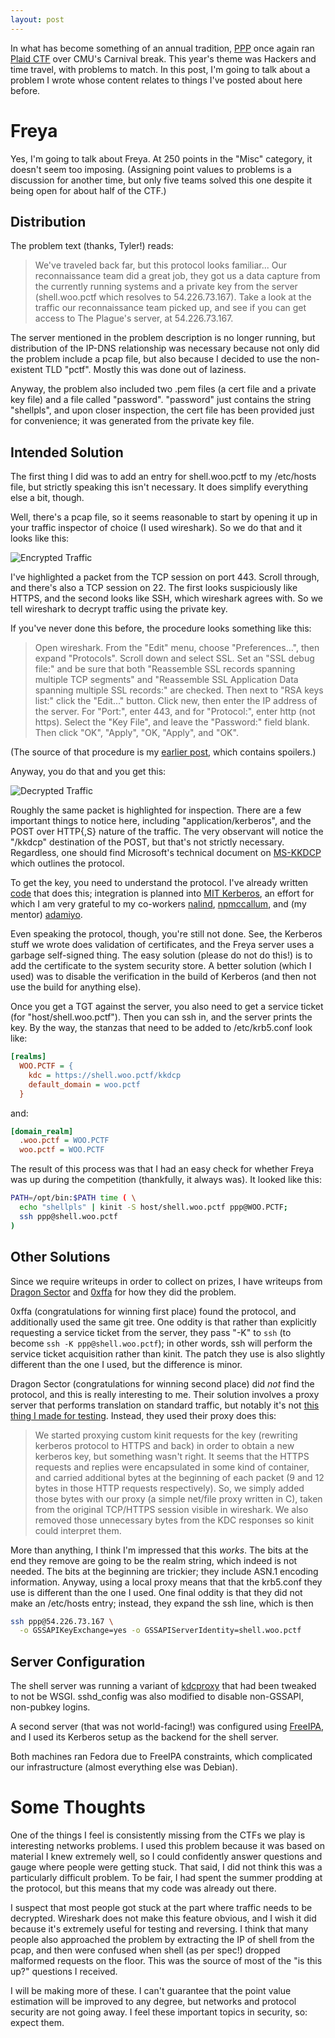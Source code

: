 ```yaml
---
layout: post
---
```


In what has become something of an annual tradition, [PPP](http://pwning.net)
once again ran [Plaid CTF](http://plaidctf.com/) over CMU's Carnival break.
This year's theme was Hackers and time travel, with problems to match.  In
this post, I'm going to talk about a problem I wrote whose content relates to
things I've posted about here before.

Freya
=====

Yes, I'm going to talk about Freya.  At 250 points in the "Misc" category, it
doesn't seem too imposing.  (Assigning point values to problems is a
discussion for another time, but only five teams solved this one despite it
being open for about half of the CTF.)

Distribution
------------

The problem text (thanks, Tyler!) reads:

> We've traveled back far, but this protocol looks familiar... Our
> reconnaissance team did a great job, they got us a data capture from the
> currently running systems and a private key from the server (shell.woo.pctf
> which resolves to 54.226.73.167). Take a look at the traffic our
> reconnaissance team picked up, and see if you can get access to The Plague's
> server, at 54.226.73.167.

The server mentioned in the problem description is no longer running, but
distribution of the IP-DNS relationship was necessary because not only did the
problem include a pcap file, but also because I decided to use the
non-existent TLD "pctf".  Mostly this was done out of laziness.

Anyway, the problem also included two .pem files (a cert file and a private
key file) and a file called "password".  "password" just contains the
string "shellpls", and upon closer inspection, the cert file has been
provided just for convenience; it was generated from the private key file.

Intended Solution
-----------------

The first thing I did was to add an entry for shell.woo.pctf to my /etc/hosts
file, but strictly speaking this isn't necessary.  It does simplify everything
else a bit, though.

Well, there's a pcap file, so it seems reasonable to start by opening it up in
your traffic inspector of choice (I used wireshark).  So we do that and it
looks like this:

![Encrypted Traffic](/assets/2014-05-05-8.jpg)

I've highlighted a packet from the TCP session on port 443.  Scroll through,
and there's also a TCP session on 22.  The first looks suspiciously like
HTTPS, and the second looks like SSH, which wireshark agrees with.  So we tell
wireshark to decrypt traffic using the private key.

If you've never done this before, the procedure looks something like this:

> Open wireshark. From the "Edit" menu, choose "Preferences...", then expand
> "Protocols". Scroll down and select SSL. Set an "SSL debug file:" and be
> sure that both "Reassemble SSL records spanning multiple TCP segments" and
> "Reassemble SSL Application Data spanning multiple SSL records:" are
> checked. Then next to "RSA keys list:" click the "Edit..." button. Click
> new, then enter the IP address of the server. For "Port:", enter 443, and
> for "Protocol:", enter http (not https). Select the "Key File", and leave
> the "Password:" field blank. Then click "OK", "Apply", "OK, "Apply", and
> "OK".

(The source of that procedure is my
[earlier post](http://mivehind.net/page/view-page-slug/8/ms-kkdcp-development-setup),
which contains spoilers.)

Anyway, you do that and you get this:

![Decrypted Traffic](/assets/2014-05-05-9.jpg)

Roughly the same packet is highlighted for inspection.  There are a few
important things to notice here, including "application/kerberos", and the
POST over HTTP{,S} nature of the traffic.  The very observant will notice the
"/kkdcp" destination of the POST, but that's not strictly necessary.
Regardless, one should find Microsoft's technical document on
[MS-KKDCP](http://msdn.microsoft.com/en-us/library/hh553774.aspx) which
outlines the protocol.

To get the key, you need to understand the protocol.  I've already written
[code](https://github.com/frozencemetery/krb5/) that does this; integration is
planned into [MIT Kerberos](https://github.com/krb5/krb5/pull/86), an effort
for which I am very grateful to my co-workers
[nalind](https://github.com/nalind),
[npmccallum](https://github.com/npmccallum/), and (my mentor)
[adamiyo](http://adam.younglogic.com/2012/05/path-to-kerberos-443/).

Even speaking the protocol, though, you're still not done.  See, the Kerberos
stuff we wrote does validation of certificates, and the Freya server uses a
garbage self-signed thing.  The easy solution (please do not do this!) is to
add the certificate to the system security store.  A better solution (which I
used) was to disable the verification in the build of Kerberos (and then not
use the build for anything else).

Once you get a TGT against the server, you also need to get a service ticket
(for "host/shell.woo.pctf").  Then you can ssh in, and the server prints the
key.  By the way, the stanzas that need to be added to /etc/krb5.conf look
like:

```ini
[realms]
  WOO.PCTF = {
	kdc = https://shell.woo.pctf/kkdcp
	default_domain = woo.pctf
  }
```

and:

```ini
[domain_realm]
  .woo.pctf = WOO.PCTF
  woo.pctf = WOO.PCTF
```

The result of this process was that I had an easy check for whether Freya was
up during the competition (thankfully, it always was).  It looked like this:

```bash
PATH=/opt/bin:$PATH time ( \
  echo "shellpls" | kinit -S host/shell.woo.pctf ppp@WOO.PCTF;
  ssh ppp@shell.woo.pctf
)
```

Other Solutions
---------------

Since we require writeups in order to collect on prizes, I have writeups from
[Dragon Sector](http://blog.dragonsector.pl/2014/04/plaidctf-2014-gcc-300-and-freya-250.html)
and
[0xffa](https://fail0verflow.com/blog/2014/plaidctf2014-misc250-freya.html)
for how they did the problem.

0xffa (congratulations for winning first place) found the protocol, and
additionally used the same git tree.  One oddity is that rather than
explicitly requesting a service ticket from the server, they pass "-K" to
`ssh` (to become `ssh -K ppp@shell.woo.pctf`); in other words, ssh will
perform the service ticket acquisition rather than kinit.  The patch they use
is also slightly different than the one I used, but the difference is minor.

Dragon Sector (congratulations for winning second place) did *not* find the
protocol, and this is really interesting to me.  Their solution involves a
proxy server that performs translation on standard traffic, but notably it's
not
[this thing I made for testing](https://github.com/frozencemetery/krb-proxies).
Instead, they used their proxy does this:

> We started proxying custom kinit requests for the key (rewriting kerberos
> protocol to HTTPS and back) in order to obtain a new kerberos key, but
> something wasn't right. It seems that the HTTPS requests and replies were
> encapsulated in some kind of container, and carried additional bytes at the
> beginning of each packet (9 and 12 bytes in those HTTP requests
> respectively). So, we simply added those bytes with our proxy (a simple
> net/file proxy written in C), taken from the original TCP/HTTPS session
> visible in wireshark. We also removed those unnecessary bytes from the KDC
> responses so kinit could interpret them.
      
More than anything, I think I'm impressed that this *works*.  The bits at the
end they remove are going to be the realm string, which indeed is not needed.
The bits at the beginning are trickier; they include ASN.1 encoding
information.  Anyway, using a local proxy means that that the krb5.conf they
use is different than the one I used.  One final oddity is that they did not
make an /etc/hosts entry; instead, they expand the ssh line, which is then

```bash
ssh ppp@54.226.73.167 \
  -o GSSAPIKeyExchange=yes -o GSSAPIServerIdentity=shell.woo.pctf
```

Server Configuration
--------------------

The shell server was running a variant of
[kdcproxy](https://github.com/npmccallum/kdcproxy) that had been tweaked to
not be WSGI.  sshd_config was also modified to disable non-GSSAPI, non-pubkey
logins.

A second server (that was not world-facing!) was configured using
[FreeIPA](http://freeipa.org/), and I used its Kerberos setup as the backend
for the shell server.

Both machines ran Fedora due to FreeIPA constraints, which complicated our
infrastructure (almost everything else was Debian).

Some Thoughts
=============

One of the things I feel is consistently missing from the CTFs we play is
interesting networks problems.  I used this problem because it was based on
material I knew extremely well, so I could confidently answer questions and
gauge where people were getting stuck.  That said, I did not think this was a
particularly difficult problem.  To be fair, I had spent the summer prodding
at the protocol, but this means that my code was already out there.

I suspect that most people got stuck at the part where traffic needs to be
decrypted.  Wireshark does not make this feature obvious, and I wish it did
because it's extremely useful for testing and reversing.  I think that many
people also approached the problem by extracting the IP of shell from the
pcap, and then were confused when shell (as per spec!) dropped malformed
requests on the floor.  This was the source of most of the "is this up?"
questions I received.

I will be making more of these.  I can't guarantee that the point value
estimation will be improved to any degree, but networks and protocol security
are not going away.  I feel these important topics in security, so: expect
them.
